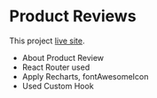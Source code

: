 # Product Reviews

This project  [live site](https://peppy-phoenix-2e7c24.netlify.app/reviews).

* About Product Review
* React Router used
* Apply Recharts, fontAwesomeIcon
* Used Custom Hook
